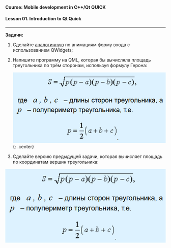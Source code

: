 #### Course: Mobile development in C++/Qt QUICK  
#### Lesson 01. Introduction to Qt Quick  

***  

<b>Задачи:</b>  

1. Сделайте [аналогичную](Lesson-01/Source "исходный пример") по анимациям форму входа с использованием QWidgets;  

2. Напишите программу на QML, которая бы вычисляла площадь треугольника по трём сторонам, используя формулу Герона:  

   ![](images/Heron.png "ФормулаГерона"){: .center}

3. Сделайте версию предыдущей задачи, которая вычисляет площадь по координатам вершин треугольника:  

<p align="center">
    <img src="images/Heron.png" alt="" title="Формула площади треугольника">
</p>


